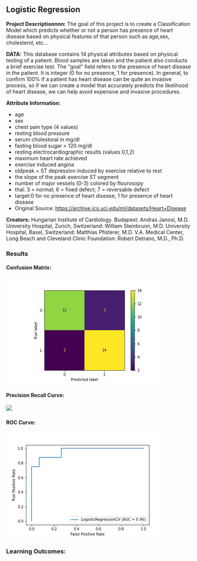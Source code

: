 ## Logistic Regression

**Project Descriptionnnn:** The goal of this project is to create a Classification Model which predicts whether or not a person has presence of heart disease based on physical features of that person such as age,sex, cholesterol, etc...

**DATA:** This database contains 14 physical attributes based on physical testing of a patient. Blood samples are taken and the patient also conducts a brief exercise test. The "goal" field refers to the presence of heart disease in the patient. It is integer (0 for no presence, 1 for presence). In general, to confirm 100% if a patient has heart disease can be quite an invasive process, so if we can create a model that accurately predicts the likelihood of heart disease, we can help avoid expensive and invasive procedures.

**Attribute Information:**
- age
- sex
- chest pain type (4 values)
- resting blood pressure
- serum cholestoral in mg/dl
- fasting blood sugar > 120 mg/dl
- resting electrocardiographic results (values 0,1,2)
- maximum heart rate achieved
- exercise induced angina
- oldpeak = ST depression induced by exercise relative to rest
- the slope of the peak exercise ST segment
- number of major vessels (0-3) colored by flourosopy
- thal: 3 = normal; 6 = fixed defect; 7 = reversable defect
- target:0 for no presence of heart disease, 1 for presence of heart disease
- Original Source: https://archive.ics.uci.edu/ml/datasets/Heart+Disease

**Creators:**
Hungarian Institute of Cardiology. Budapest: Andras Janosi, M.D. University Hospital, Zurich, Switzerland: William Steinbrunn, M.D. University Hospital, Basel, Switzerland: Matthias Pfisterer, M.D. V.A. Medical Center, Long Beach and Cleveland Clinic Foundation: Robert Detrano, M.D., Ph.D.

### Results

#### Confusion Matrix:

<img src="images/Logistic%20Regression/confusion_matrix.png?raw=true"/>

#### Precision Recall Curve:

<!img src="images/Logistic%20Regression/precision_recall_curve.png?raw=true"/>
<img src="FarhangNorouzi/FarhangNorouzi.github.io/tree/main/images/Logistic%20Regression/precision_recall_curve.png?raw=true"/>

#### ROC Curve:

<img src="images/Logistic%20Regression/roc_curve.png?raw=true"/>

### Learning Outcomes:

